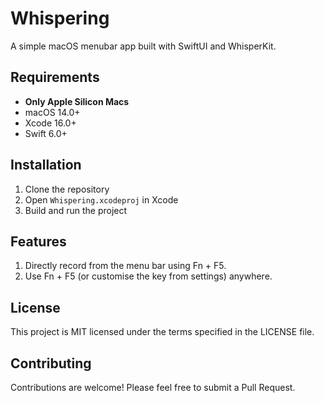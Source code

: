 # Whispering

A simple macOS menubar app built with SwiftUI and WhisperKit.

## Requirements

- **Only Apple Silicon Macs**
- macOS 14.0+
- Xcode 16.0+
- Swift 6.0+

## Installation

1. Clone the repository
2. Open `Whispering.xcodeproj` in Xcode
3. Build and run the project

## Features

1. Directly record from the menu bar using Fn + F5.
2. Use Fn + F5 (or customise the key from settings) anywhere.

## License

This project is MIT licensed under the terms specified in the LICENSE file.

## Contributing

Contributions are welcome! Please feel free to submit a Pull Request.
